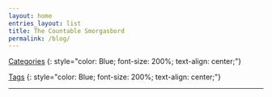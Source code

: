 ```yaml
---
layout: home
entries_layout: list
title: The Countable Smorgasbord
permalink: /blog/
---
```


[Categories](/categories/)
{: style="color: Blue; font-size: 200%; text-align: center;"}

[Tags](/tags/)
{: style="color: Blue; font-size: 200%; text-align: center;"}
- - -
